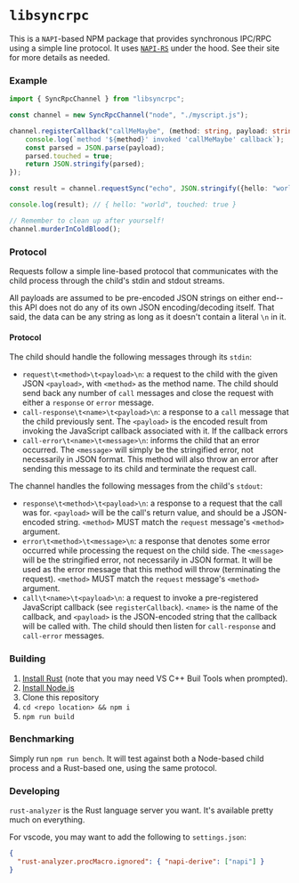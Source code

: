 # `libsyncrpc`

This is a `NAPI`-based NPM package that provides synchronous IPC/RPC using a
simple line protocol. It uses [`NAPI-RS`](https://napi.rs) under the hood. See
their site for more details as needed.

### Example

```typescript
import { SyncRpcChannel } from "libsyncrpc";

const channel = new SyncRpcChannel("node", "./myscript.js");

channel.registerCallback("callMeMaybe", (method: string, payload: string) => {
    console.log(`method '${method}' invoked 'callMeMaybe' callback`);
    const parsed = JSON.parse(payload);
    parsed.touched = true;
    return JSON.stringify(parsed);
});

const result = channel.requestSync("echo", JSON.stringify({hello: "world"}));

console.log(result); // { hello: "world", touched: true }

// Remember to clean up after yourself!
channel.murderInColdBlood();
```

### Protocol

Requests follow a simple line-based protocol that communicates with the
child process through the child's stdin and stdout streams.

All payloads are assumed to be pre-encoded JSON strings on either end--this
API does not do any of its own JSON encoding/decoding itself. That said, the
data can be any string as long as it doesn't contain a literal `\n` in it.

#### Protocol

The child should handle the following messages through its `stdin`:

* `request\t<method>\t<payload>\n`: a request to the child with the
  given JSON `<payload>`, with `<method>` as the method name. The child
  should send back any number of `call` messages and close the request
  with either a `response` or `error` message.
* `call-response\t<name>\t<payload>\n`: a response to a `call` message
  that the child previously sent. The `<payload>` is the encoded result
  from invoking the JavaScript callback associated with it. If the
  callback errors
* `call-error\t<name>\t<message>\n`: informs the child that an error
  occurred. The `<message>` will simply be the stringified error, not
  necessarily in JSON format. This method will also throw an error after
  sending this message to its child and terminate the request call.

The channel handles the following messages from the child's `stdout`:

* `response\t<method>\t<payload>\n`: a response to a request that the
  call was for. `<payload>` will be the call's return value, and should
  be a JSON-encoded string. `<method>` MUST match the `request`
  message's `<method>` argument.
* `error\t<method>\t<message>\n`: a response that denotes some error
  occurred while processing the request on the child side. The
  `<message>` will be the stringified error, not necessarily in JSON
  format. It will be used as the error message that this method will
  throw (terminating the request). `<method>` MUST match the `request`
  message's `<method>` argument.
* `call\t<name>\t<payload>\n`: a request to invoke a pre-registered
  JavaScript callback (see `registerCallback`). `<name>` is the name of
  the callback, and `<payload>` is the JSON-encoded string that the
  callback will be called with. The child should then listen for
  `call-response` and `call-error` messages.

### Building

1. [Install Rust](https://www.rust-lang.org/tools/install) (note that you may need VS C++ Buil Tools when prompted).
2. [Install Node.js](https://nodejs.org/en/download)
3. Clone this repository
4. `cd <repo location> && npm i`
5. `npm run build`

### Benchmarking

Simply run `npm run bench`. It will test against both a Node-based child
process and a Rust-based one, using the same protocol.

### Developing

`rust-analyzer` is the Rust language server you want. It's available pretty
much on everything.

For vscode, you may want to add the following to `settings.json`:

```json
{
  "rust-analyzer.procMacro.ignored": { "napi-derive": ["napi"] }
}
```